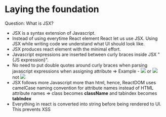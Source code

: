 # Laying the foundation

Question: What is JSX?

- JSX is a syntax extension of Javascript.
- Instead of using everytime React element React let us use JSX. Using JSX while writing code we understand what UI should look like.
- JSX produces react element with the minimal effort.
- Javascript expressions are inserted between curly braces inside JSX "{JS expression}".
- No need to put double quotes around curly braces when parsing javascript expressions when assigning attribute
    => Example - <img src="some.jpeg"> or <img src={user.avatar}> not <img src="{user.avatar}">
- JSX follows more Javascript more than html, hence, ReactDOM uses camelCase naming convention for attribute names instead of HTML attribute names
    => class becomes **className** and tabindex becomes **tabIndex**
- Everything in react is converted into string before being rendered to UI. This prevents XSS 